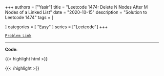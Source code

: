 
+++
authors = ["Yasir"]
title = "Leetcode 1474: Delete N Nodes After M Nodes of a Linked List"
date = "2020-10-15"
description = "Solution to Leetcode 1474"
tags = [
    
]
categories = [
    "Easy"
]
series = ["Leetcode"]
+++



[`Problem Link`](https://leetcode.com/problems/delete-n-nodes-after-m-nodes-of-a-linked-list/description/)

---

**Code:**

{{< highlight html >}}

{{< /highlight >}}

